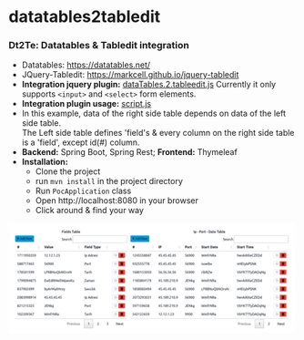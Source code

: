 # datatables2tabledit

### Dt2Te: Datatables & Tabledit integration
- Datatables: https://datatables.net/
- JQuery-Tabledit: https://markcell.github.io/jquery-tabledit
- **Integration jquery plugin:** [dataTables.2.tableedit.js](src/main/resources/public/content/js/dataTables.2.tableedit.js)
Currently it only supports `<input>` and `<select>` form elements.
- **Integration plugin usage:** [script.js](src/main/resources/public/content/js/script.js)
- In this example, data of the right side table depends on data of the left side table. <br>
The Left side table defines 'field's & every column on the right side table is a 'field', except id(#) column.
- **Backend:** Spring Boot, Spring Rest; **Frontend:** Thymeleaf
- **Installation:**
  - Clone the project
  - run `mvn install` in the project directory
  - Run `PocApplication` class
  - Open http://localhost:8080 in your browser
  - Click around & find your way

![UI example:](doc/dt2te.png "UI screeshot")

